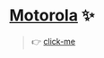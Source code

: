 # [Motorola](https://likhith1030.github.io/keep-my-number-in-ur-motorola/) :sparkles:

> :point_right: [click-me](https://likhith1030.github.io/keep-my-number-in-ur-motorola/)
> 
